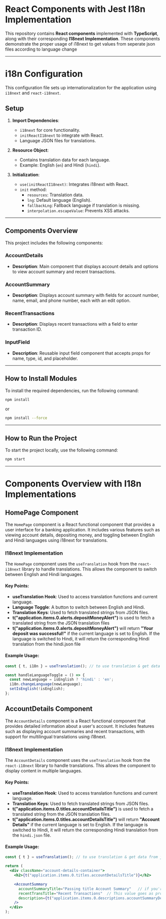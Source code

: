# React Components with Jest I18n Implementation

This repository contains **React components** implemented with **TypeScript**, along with their corresponding **I18next Implementation**. These components demonstrate the proper usage of i18next to get values from seperate json files according to language change

---

# i18n Configuration

This configuration file sets up internationalization for the application using `i18next` and `react-i18next`.

## Setup

1. **Import Dependencies**:
   - `i18next` for core functionality.
   - `initReactI18next` to integrate with React.
   - Language JSON files for translations.

2. **Resource Object**:
   - Contains translation data for each language.
   - Example: English (`en`) and Hindi (`hindi`).

3. **Initialization**:
   - `use(initReactI18next)`: Integrates i18next with React.
   - `init` method:
     - `resources`: Translation data.
     - `lng`: Default language (English).
     - `fallbackLng`: Fallback language if translation is missing.
     - `interpolation.escapeValue`: Prevents XSS attacks.

---

## Components Overview

This project includes the following components:

### AccountDetails
- **Description**: Main component that displays account details and options to view account summary and recent transactions.

### AccountSummary
- **Description**: Displays account summary with fields for account number, name, email, and phone number, each with an edit option.

### RecentTransactions
- **Description**: Displays recent transactions with a field to enter transaction ID.

### InputField
- **Description**: Reusable input field component that accepts props for name, type, id, and placeholder.

---

## How to Install Modules

To install the required dependencies, run the following command:

```bash
npm install
```
or

```bash
npm install --force
```

---
## How to Run the Project

To start the project locally, use the following command:

```bash
npm start
```

---

# Components Overview with I18n Implementations

## HomePage Component

The `HomePage` component is a React functional component that provides a user interface for a banking application. It includes various features such as viewing account details, depositing money, and toggling between English and Hindi languages using i18next for translations.

### I18next Implementation

The `HomePage` component uses the `useTranslation` hook from the `react-i18next` library to handle translations. This allows the component to switch between English and Hindi languages.

#### Key Points:
- **useTranslation Hook**: Used to access translation functions and current language.
- **Language Toggle**: A button to switch between English and Hindi.
- **Translation Keys**: Used to fetch translated strings from JSON files.
- **t("application.items.0.alerts.depositMoneyAlert")** is used to fetch a translated string from the JSON translation files
- **t("application.items.0.alerts.depositMoneyAlert")** will return **"Your deposit was successful!"** if the current language is set to English. If the language is switched to Hindi, it will return the corresponding Hindi translation from the hindi.json file

#### Example Usage:
```jsx
const { t, i18n } = useTranslation(); // to use translation & get data from json file, we have to use useTranslation Hook

const handleLanguageToggle = () => {
  const newLanguage = isEnglish ? 'hindi' : 'en';
  i18n.changeLanguage(newLanguage);
  setIsEnglish(!isEnglish);
};
```

## AccountDetails Component

The `AccountDetails` component is a React functional component that provides detailed information about a user's account. It includes features such as displaying account summaries and recent transactions, with support for multilingual translations using i18next.

### I18next Implementation

The `AccountDetails` component uses the `useTranslation` hook from the `react-i18next` library to handle translations. This allows the component to display content in multiple languages.

#### Key Points:
- **useTranslation Hook**: Used to access translation functions and current language.
- **Translation Keys**: Used to fetch translated strings from JSON files.
- **t("application.items.0.titles.accountDetailsTitle")** is used to fetch a translated string from the JSON translation files.
- **t("application.items.0.titles.accountDetailsTitle")** will return **"Account Details"** if the current language is set to English. If the language is switched to Hindi, it will return the corresponding Hindi translation from the `hindi.json` file.

#### Example Usage:
```jsx
const { t } = useTranslation(); // to use translation & get data from json file, we have to use useTranslation Hook

return (
  <div className="account-details-container">
    <h2>{t("application.items.0.titles.accountDetailsTitle")}</h2>

    <AccountSummary
      accountSummaryTitle="Passing title Account Summary"   // if you're not sending this prop data, default value will reflect from en.json
      recentTransTitle="Recent Transactions"  // This value goes as prop drilling... flow: AccountDetails --> AccountSummary --> RecentTransactions Component. If this value isn't passed, the default value set as Title for RecentTransaction
      description={t("application.items.0.descriptions.accountSummaryDescription")}
    />
  </div>
);
```
